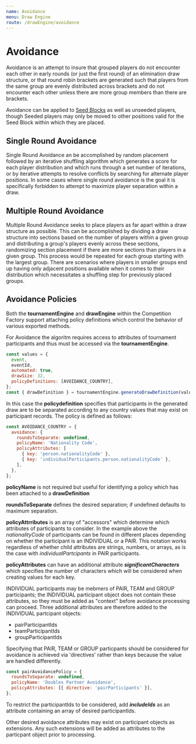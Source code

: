 ```yaml
---
name: Avoidance
menu: Draw Engine
route: /drawEngine/avoidance
---
```


# Avoidance

Avoidance is an attempt to insure that grouped players do not encounter each other in early rounds (or just the first round) of an elimination draw structure, or that round robin brackets are generated such that players from the same group are evenly distributed across brackets and do not encounter each other unless there are more group members than there are brackets.

Avoidance can be applied to [Seed Blocks](/drawEngine/seedPositiioning#seed-blocks) as well as unseeded players, though Seeded players may only be moved to other positions valid for the Seed Block within which they are placed.

## Single Round Avoidance

Single Round Avoidance an be accomplished by random placement followed by an iterative shuffling algorithm which generates a score for each player distribution and which runs through a set number of iterations, or by iterative attempts to resolve conflicts by searching for alternate player positions. In some cases where single round avoidance is the goal it is specifically forbidden to attempt to maximize player separation within a draw.

## Multiple Round Avoidance

Multiple Round Avoidance seeks to place players as far apart within a draw structure as possible. This can be accomplished by dividing a draw structure into sections based on the number of players within a given group and distributing a group's players evenly across these sections, randomizing section placement if there are more sections than players in a given group. This process would be repeated for each group starting with the largest group. There are scenarios where players in smaller groups end up having only adjacent positions available when it comes to their distribution which necessitates a shuffling step for previously placed groups.

## Avoidance Policies

Both the **tournamentEngine** and **drawEngine** within the Competition Factory support attaching policy definitions which control the behavior of various exported methods.

For Avoidance the algoritm requires access to attributes of tournament participants and thus must be accessed via the **tournamentEngine**.

```js
const values = {
  event,
  eventId,
  automated: true,
  drawSize: 32,
  policyDefinitions: [AVOIDANCE_COUNTRY],
};
const { drawDefinition } = tournamentEngine.generateDrawDefinition(values);
```

In this case the **policydefinition** specifies that participants in the generated draw are to be separated according to any country values that may exist on participant records. The policy is defined as follows:

```js
const AVOIDANCE_COUNTRY = {
  avoidance: {
    roundsToSeparate: undefined,
    policyName: 'Nationality Code',
    policyAttributes: [
      { key: 'person.nationalityCode' },
      { key: 'individualParticipants.person.nationalityCode' },
    ],
  },
};
```

**policyName** is not required but useful for identifying a policy which has been attached to a **drawDefinition**

**roundsToSeparate** defines the desired separation; if undefined defaults to maximum separation.

**policyAttrributes** is an array of "accessors" which determine which attributes of participants to consider. In the example above the _nationalityCode_ of participants can be found in different places depending on whether the participant is an INDIVIDUAL or a PAIR. This notation works regardless of whether child attributes are strings, numbers, or arrays, as is the case with _individualPartcipants_ in PAIR participants.

**policyAttributes** can have an additional attribute **_significantCharacters_** which specifies the number of characters which will be considered when creating values for each key.

INDIVIDUAL participants may be mebmers of PAIR, TEAM and GROUP participants; the INDIVIDUAL participant object does not contain these attributes, so they must be added as "context" before avoidance processing can proceed. Three additional attributes are therefore added to the INDIVIDUAL partcipant objects:

- pairParticipantIds
- teamParticipantIds
- groupParticipantIds

Specifying that PAIR, TEAM or GROUP particpants should be considered for avoidance is achieved via 'directives' rather than keys because the value are handled differently.

```js
const pairAvoidancePolicy = {
  roundsToSeparate: undefined,
  policyName: 'Doubles Partner Avoidance',
  policyAttributes: [{ directive: 'pairParticipants' }],
};
```

To restrict the participantIds to be considered, add **_includeIds_** as an attribute containing an array of desired participantIds.

Other desired avoidance attributes may exist on participant objects as extensions. Any such extensions will be added as attributes to the particpant object prior to processing.
